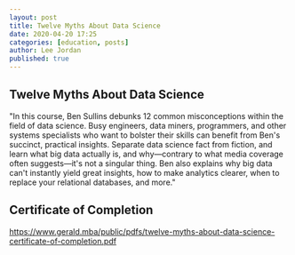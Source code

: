 ```yaml
---
layout: post
title: Twelve Myths About Data Science
date: 2020-04-20 17:25
categories: [education, posts]
author: Lee Jordan
published: true
---
```


<h2>Twelve Myths About Data Science</h2>

"In this course, Ben Sullins debunks 12 common misconceptions within the field of data science. Busy engineers, data miners, programmers, and other systems specialists who want to bolster their skills can benefit from Ben's succinct, practical insights. Separate data science fact from fiction, and learn what big data actually is, and why—contrary to what media coverage often suggests—it's not a singular thing. Ben also explains why big data can't instantly yield great insights, how to make analytics clearer, when to replace your relational databases, and more."

<h2>Certificate of Completion</h2>

<a href="https://www.gerald.mba/public/pdfs/twelve-myths-about-data-science-certificate-of-completion.pdf" title="Twelve Myths About Data Science" target="_blank" rel="nofollow">https://www.gerald.mba/public/pdfs/twelve-myths-about-data-science-certificate-of-completion.pdf</a>
